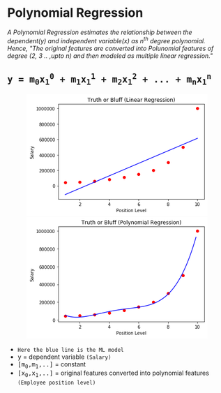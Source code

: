 Polynomial Regression
===================================

*A Polynomial Regression estimates the relationship between the dependent(y) and independent variable(x) as n<sup>th</sup> degree polynomial. Hence, "The original features are converted into Polunomial features of degree (2, 3 .. ,upto n) and then modeled as multiple linear regression."*

## <samp>y = m<sub>0</sub>x<sub>1</sub><sup>0</sup> + m<sub>1</sub>x<sub>1</sub><sup>1</sup> + m<sub>2</sub>x<sub>1</sub><sup>2</sup> + ... + m<sub>n</sub>x<sub>1</sub><sup>n</sup>


<div align="center"> <img src="linear regression.png"> <img src="polynomial regression.png"> </div>

* `Here the blue line is the ML model`
* <samp>y</samp> = dependent variable `(Salary)`
* <samp>[m<sub>0</sub>,m<sub>1</sub>,..]</samp> = constant
* <samp>[x<sub>0</sub>,x<sub>1</sub>,..]</samp> = original features converted into polynomial features `(Employee position level)`